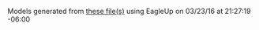 Models generated from [these file(s)](https://raw.github.com/sparkfun/Spectrum_Shield/415dbadc76af4909902b382a3e98be77a9b26695/Hardware/Spectrum_Shield.brd) using EagleUp on 03/23/16 at 21:27:19 -06:00
